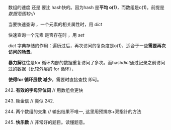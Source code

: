  数组的速度 还是 要比 hash快的。因为hash 是**平均 o(1)**，而数组是o(1)。前提是*数据范围较小*
 
 
 当要快速查询 ，一个元素的相关属性时，用 *dict*
 
 快速查询一个元素 是否存在时 ，用 *set*
 
 *dict* 字典存储的作用：遍历过后，再次访问的复杂度是o(1)，适合于一些**需要再次访问的场景**。
 
 **暴力解**往往是for 循环内部的数据重复访问了多次。而hash*dict*通过记录之前访问过的数据（比较外层的 for 循环），
 
 **使得for 循环层数 减少**，需要时直接查找 即可。
 
242. **有效的字母异位词**   //  用数组会更快

383. 赎金信  //  类似 242.

349. 两个数组的交集  // 输出结果不唯一, 这里用预排序+双指针的方法

202. **快乐数**   // 非常好的题目。读懂题意。
